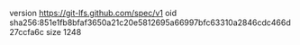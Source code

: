 version https://git-lfs.github.com/spec/v1
oid sha256:851e1fb8bfaf3650a21c20e5812695a66997bfc63310a2846cdc466d27ccfa6c
size 1248
